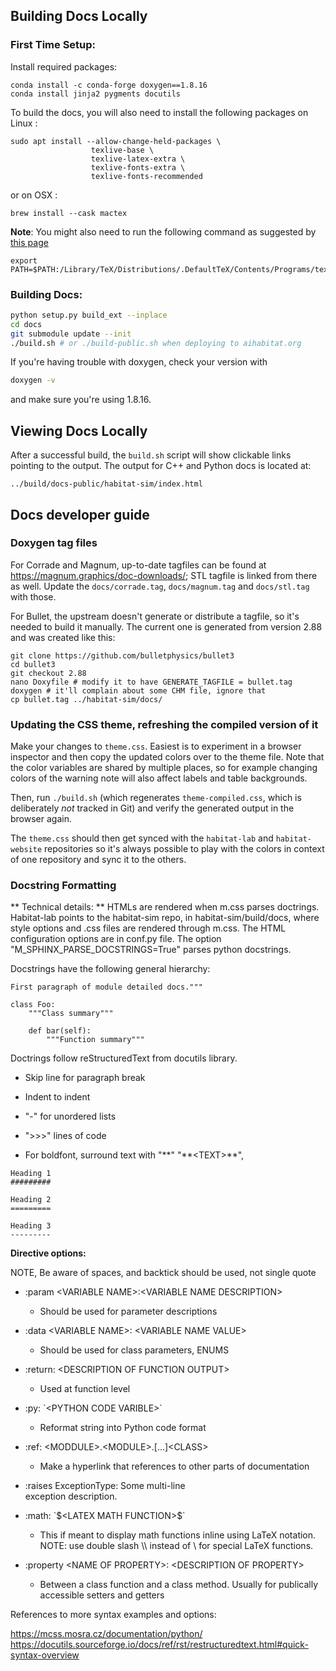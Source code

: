 ## Building Docs Locally
### First Time Setup:
Install required packages:
```
conda install -c conda-forge doxygen==1.8.16
conda install jinja2 pygments docutils
```

To build the docs, you will also need to install the following
packages on Linux :
```
sudo apt install --allow-change-held-packages \
                  texlive-base \
                  texlive-latex-extra \
                  texlive-fonts-extra \
                  texlive-fonts-recommended
```
or on OSX :
```
brew install --cask mactex
```
__Note__: You might also need to run the following command
as suggested by [this page](https://mcss.mosra.cz/plugins/math-and-code/#math)
```
export PATH=$PATH:/Library/TeX/Distributions/.DefaultTeX/Contents/Programs/texbin
```

### Building Docs:
```bash
python setup.py build_ext --inplace
cd docs
git submodule update --init
./build.sh # or ./build-public.sh when deploying to aihabitat.org
```

If you're having trouble with doxygen, check your version with

```bash
doxygen -v
```

and make sure you're using 1.8.16.

## Viewing Docs Locally

After a successful build, the `build.sh` script will show clickable links
pointing to the output. The output for C++ and Python docs is located at:

```
../build/docs-public/habitat-sim/index.html
```

## Docs developer guide

### Doxygen tag files

For Corrade and Magnum, up-to-date tagfiles can be found at
https://magnum.graphics/doc-downloads/; STL tagfile is linked from there as
well. Update the `docs/corrade.tag`, `docs/magnum.tag` and `docs/stl.tag` with
those.

For Bullet, the upstream doesn't generate or distribute a tagfile, so it's
needed to build it manually. The current one is generated from version 2.88 and
was created like this:

```
git clone https://github.com/bulletphysics/bullet3
cd bullet3
git checkout 2.88
nano Doxyfile # modify it to have GENERATE_TAGFILE = bullet.tag
doxygen # it'll complain about some CHM file, ignore that
cp bullet.tag ../habitat-sim/docs/
```

### Updating the CSS theme, refreshing the compiled version of it

Make your changes to `theme.css`. Easiest is to experiment in a browser
inspector and then copy the updated colors over to the theme file. Note that
the color variables are shared by multiple places, so for example changing
colors of the warning note will also affect labels and table backgrounds.

Then, run `./build.sh` (which regenerates `theme-compiled.css`, which is
deliberately *not* tracked in Git) and verify the generated output in the
browser again.

The `theme.css` should then get synced with the `habitat-lab` and
`habitat-website` repositories so it's always possible to play with the colors
in context of one repository and sync it to the others.

### Docstring Formatting

** Technical details: **
HTMLs are rendered when m.css parses doctrings.
Habitat-lab points to the habitat-sim repo, in habitat-sim/build/docs, where style options and .css files are rendered through m.css. The HTML configuration options are in conf.py file.  The option "M_SPHINX_PARSE_DOCSTRINGS=True" parses python docstrings.

Docstrings have the following general hierarchy:


```
First paragraph of module detailed docs."""

class Foo:
    """Class summary"""

    def bar(self):
        """Function summary"""
```


Doctrings follow reStructuredText from docutils library.


- Skip line for paragraph break

- Indent to indent

- "-" for unordered lists

- ">>>" lines of code

- For boldfont, surround text with "**"  "\*\*\<TEXT>\*\*", 


```
Heading 1
#########

Heading 2
=========

Heading 3
---------
```

**Directive options:**

NOTE, Be aware of spaces, and backtick should be used, not single quote

- :param \<VARIABLE NAME>:\<VARIABLE NAME DESCRIPTION>
  - Should be used for parameter descriptions

- :data \<VARIABLE NAME>: \<VARIABLE NAME VALUE>
  - Should be used for class parameters, ENUMS

- :return: \<DESCRIPTION OF FUNCTION OUTPUT>
  - Used at function level

- :py: \`\<PYTHON CODE VARIBLE>\`
  - Reformat string into Python code format

- :ref: \<MODDULE>.\<MODULE>.[...]\<CLASS>
  - Make a hyperlink that references to other parts of documentation

- :raises ExceptionType: Some multi-line \
        exception description.

- :math: \`\$\<LATEX MATH FUNCTION>\$`
  - This if meant to display math functions inline using LaTeX notation. NOTE:  use double slash \\\\ instead of \\ for special LaTeX functions.

- :property \<NAME OF PROPERTY>:  \<DESCRIPTION OF PROPERTY>
	- Between a class function and a class method. Usually for publically accessible setters and getters
	
References to more syntax examples and options:

https://mcss.mosra.cz/documentation/python/
https://docutils.sourceforge.io/docs/ref/rst/restructuredtext.html#quick-syntax-overview
